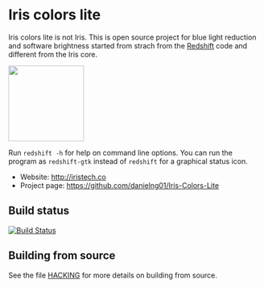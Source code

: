 Iris colors lite
========

Iris colors lite is not Iris. This is open source project for blue light reduction and software brightness started from strach from the [Redshift](https://github.com/jonls/redshift) code and different from the Iris core.

<img src="https://github.com/danielng01/iris-colors-lite/raw/master/data/iris-gui/iris.png" width="150">

Run `redshift -h` for help on command line options. You can run the program
as `redshift-gtk` instead of `redshift` for a graphical status icon.

* Website: http://iristech.co
* Project page: https://github.com/danielng01/Iris-Colors-Lite

Build status
------------

[![Build Status](https://travis-ci.org/danielng01/Iris-Colors-Lite.svg?branch=master)](https://travis-ci.org/danielng01/Iris-Colors-Lite)

Building from source
--------------------

See the file [HACKING](HACKING.md) for more details on building from source.
